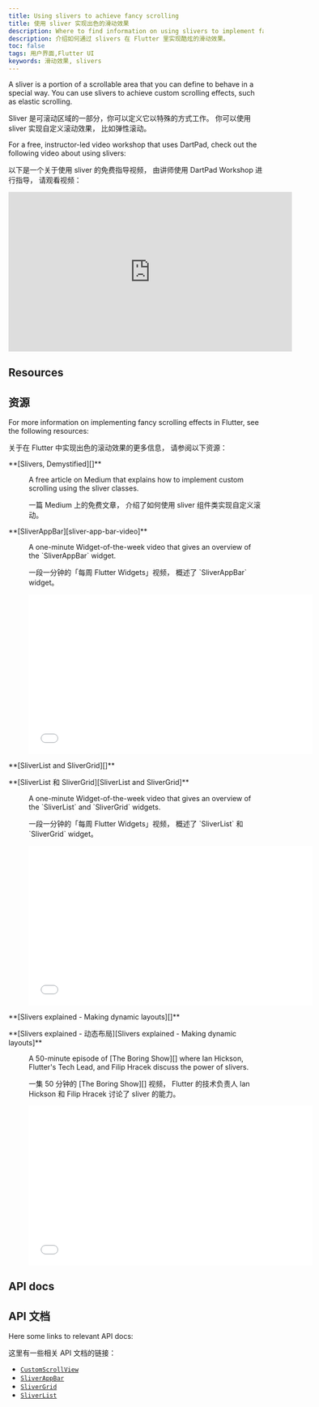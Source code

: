 ```yaml
---
title: Using slivers to achieve fancy scrolling
title: 使用 sliver 实现出色的滑动效果
description: Where to find information on using slivers to implement fancy scrolling effects, like elastic scrolling, in Flutter.
description: 介绍如何通过 slivers 在 Flutter 里实现酷炫的滑动效果。
toc: false
tags: 用户界面,Flutter UI
keywords: 滑动效果, slivers
---
```


A sliver is a portion of a scrollable area that you
can define to behave in a special way.
You can use slivers to achieve custom scrolling effects,
such as elastic scrolling.

Sliver 是可滚动区域的一部分，你可以定义它以特殊的方式工作。
你可以使用 sliver 实现自定义滚动效果，
比如弹性滚动。

For a free, instructor-led video workshop that uses DartPad,
check out the following video about using slivers:

以下是一个关于使用 sliver 的免费指导视频，
由讲师使用 DartPad Workshop 进行指导，
请观看视频：

<iframe width="560" height="315" src="https://player.bilibili.com/player.html?aid=291195426&bvid=BV11f4y187gV&cid=354814353&page=1&autoplay=false" title="Bilibili video player" frameborder="0" allow="accelerometer; autoplay; clipboard-write; encrypted-media; gyroscope; picture-in-picture" allowfullscreen></iframe>

## Resources

## 资源

For more information on implementing fancy scrolling effects
in Flutter, see the following resources:

关于在 Flutter 中实现出色的滚动效果的更多信息，
请参阅以下资源：

<dl markdown="1">
<dt markdown="1"> **[Slivers, Demystified][]**
</dt>
<dd markdown="1">
<p markdown="1">A free article on Medium that
    explains how to implement custom scrolling
    using the sliver classes.</p>
<p markdown="1">一篇 Medium 上的免费文章，
介绍了如何使用 sliver 组件类实现自定义滚动。</p>
</dd>

<dt markdown="1"> **[SliverAppBar][sliver-app-bar-video]**
</dt>
<dd markdown="1">
<p markdown="1">A one-minute Widget-of-the-week
    video that gives an overview of the
    `SliverAppBar` widget.</p>
<p markdown="1">一段一分钟的「每周 Flutter Widgets」视频，
概述了 `SliverAppBar` widget。</p>

<iframe width="560" height="315" src="//player.bilibili.com/player.html?aid=586378022&bvid=BV19z4y1S7K7&cid=288732722&page=1&autoplay=false" frameborder="0" allow="accelerometer; autoplay; clipboard-write; encrypted-media; gyroscope; picture-in-picture" allowfullscreen></iframe>
</dd>

<dt markdown="1">
<p markdown="1">**[SliverList and SliverGrid][]**</p>
<p markdown="1">**[SliverList 和 SliverGrid][SliverList and SliverGrid]**</p>
</dt>
<dd markdown="1">
<p markdown="1">A one-minute Widget-of-the-week
    video that gives an overview of the `SliverList`
    and `SliverGrid` widgets.</p>
<p markdown="1">一段一分钟的「每周 Flutter Widgets」视频，
概述了 `SliverList` 和 `SliverGrid` widget。</p>

<iframe width="560" height="315" src="//player.bilibili.com/player.html?aid=38437526&bvid=BV1Pt411v78y&cid=67565151&page=12&autoplay=false" frameborder="0" allow="accelerometer; autoplay; clipboard-write; encrypted-media; gyroscope; picture-in-picture" allowfullscreen></iframe>
</dd>

<dt markdown="1">
<p markdown="1">**[Slivers explained - Making dynamic layouts][]**</p>
<p markdown="1">**[Slivers explained - 动态布局][Slivers explained - Making dynamic layouts]**</p>
</dt>
<dd markdown="1">
<p markdown="1">A 50-minute episode of [The Boring Show][]
    where Ian Hickson, Flutter's Tech Lead, and Filip Hracek
    discuss the power of slivers.</p>
<p markdown="1">一集 50 分钟的 [The Boring Show][] 视频，
Flutter 的技术负责人 Ian Hickson 和 Filip Hracek 讨论了 sliver 的能力。</p>

<iframe width="560" height="315" src="//player.bilibili.com/player.html?aid=77325252&bvid=BV1EJ41197NB&cid=132272803&page=1&autoplay=false" frameborder="0" allow="accelerometer; autoplay; encrypted-media; gyroscope; picture-in-picture" allowfullscreen></iframe>
</dd>
</dl>

## API docs

## API 文档

Here some links to relevant API docs:

这里有一些相关 API 文档的链接：

* [`CustomScrollView`][]
* [`SliverAppBar`][]
* [`SliverGrid`][]
* [`SliverList`][]


[`CustomScrollView`]: {{site.api}}/flutter/widgets/CustomScrollView-class.html`
[sliver-app-bar-video]: {{site.youtube-site}}/watch?v=R9C5KMJKluE
[`SliverAppBar`]: {{site.api}}/flutter/material/SliverAppBar-class.html
[`SliverGrid`]: {{site.api}}/flutter/widgets/SliverGrid-class.html
[SliverList and SliverGrid]: {{site.youtube-site}}/watch?v=ORiTTaVY6mM
[`SliverList`]: {{site.api}}/flutter/widgets/SliverList-class.html
[Slivers, DeMystified]: {{site.flutter-medium}}/slivers-demystified-6ff68ab0296f
[Slivers explained - Making dynamic layouts]: https://www.bilibili.com/video/BV1EJ41197NB/
[The Boring Show]: {{site.youtube-site}}/playlist?list=PLOU2XLYxmsIK0r_D-zWcmJ1plIcDNnRkK
